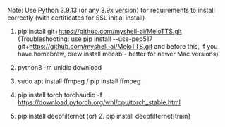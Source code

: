 Note: Use Python 3.9.13 (or any 3.9x version) for requirements to install correctly (with certificates for SSL initial install)

1. pip install git+https://github.com/myshell-ai/MeloTTS.git
(Troubleshooting: use pip install --use-pep517 git+https://github.com/myshell-ai/MeloTTS.git
and before this, if you have homebrew, brew install mecab - better for newer Mac versions)
2. python3 -m unidic download
3. sudo apt install ffmpeg / pip install ffmpeg

1. pip install torch torchaudio -f https://download.pytorch.org/whl/cpu/torch_stable.html
2. pip install deepfilternet
(or) 2. pip install deepfilternet[train]